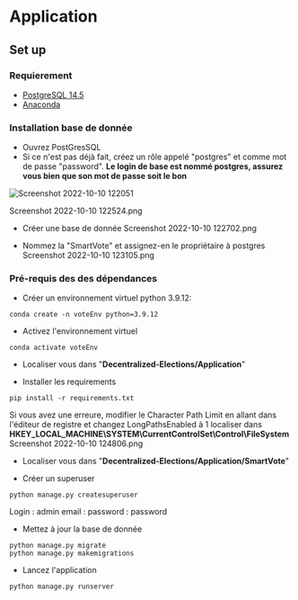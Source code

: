 # Application

## Set up

### Requierement

- [PostgreSQL 14.5](https://www.enterprisedb.com/downloads/postgres-postgresql-downloads)
- [Anaconda](https://www.anaconda.com/products/distribution)

### Installation base de donnée 
- Ouvrez PostGresSQL 
- Si ce n'est pas déjà fait, créez un rôle appelé "postgres" et comme mot de passe "password".
**Le login de base est nommé postgres, assurez vous bien que son mot de passe soit le bon**

![Screenshot 2022-10-10 122051](https://user-images.githubusercontent.com/56387759/194850943-78fbf032-1a5e-43a1-a28c-ea356a5f554f.png)


Screenshot 2022-10-10 122524.png

- Créer une base de donnée 
Screenshot 2022-10-10 122702.png

- Nommez la "SmartVote" et assignez-en le propriétaire à postgres
Screenshot 2022-10-10 123105.png


### Pré-requis des des dépendances
- Créer un environnement virtuel python 3.9.12:
```shell
conda create -n voteEnv python=3.9.12
```

- Activez l'environnement virtuel 
```shell
conda activate voteEnv
```

- Localiser vous dans "**Decentralized-Elections/Application**"

- Installer les requirements 
```shell
pip install -r requirements.txt
```

Si vous avez une erreure, modifier le Character Path Limit en allant dans l'éditeur de registre et changez
LongPathsEnabled à 1 localiser dans **HKEY_LOCAL_MACHINE\SYSTEM\CurrentControlSet\Control\FileSystem**
Screenshot 2022-10-10 124806.png

- Localiser vous dans "**Decentralized-Elections/Application/SmartVote**"

- Créer un superuser 
```shell
python manage.py createsuperuser
```
Login : admin
email :
password : password

- Mettez à jour la base de donnée
```shell
python manage.py migrate
python manage.py makemigrations
```

- Lancez l'application
```shell
python manage.py runserver
```
